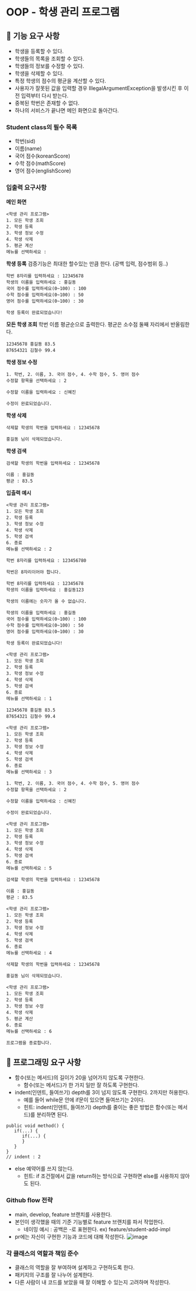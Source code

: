 # OOP - 학생 관리 프로그램
## 🚀 기능 요구 사항
- 학생을 등록할 수 있다.
- 학생들의 목록을 조회할 수 있다.
- 학생들의 정보를 수정할 수 있다.
- 학생을 삭제할 수 있다.
- 특정 학생의 점수의 평균을 계산할 수 있다.
- 사용자가 잘못된 값을 입력할 경우 IllegalArgumentException을 발생시킨 후 이전 입력부터 다시 받는다.
- 중복된 학번은 존재할 수 없다.
- 하나의 서비스가 끝나면 메인 화면으로 돌아간다.
### Student class의 필수 목록
- 학번(sid)
- 이름(name)
- 국어 점수(koreanScore)
- 수학 점수(mathScore)
- 영어 점수(englishScore)

### 입출력 요구사항
**메인 화면**
```
<학생 관리 프로그램>
1. 모든 학생 조회
2. 학생 등록
3. 학생 정보 수정
4. 학생 삭제
5. 평균 계산
메뉴를 선택하세요 : 
```
**학생 등록**
검증기능은 최대한 할수있는 만큼 한다. (공백 입력, 점수범위 등..)
```
학번 8자리를 입력하세요 : 12345678
학생의 이름을 입력하세요 : 홍길동
국어 점수를 입력하세요(0~100) : 100
수학 점수를 입력하세요(0~100) : 50
영어 점수를 입력하세요(0~100) : 30

학생 등록이 완료되었습니다!
```
**모든 학생 조회**
학번 이름 평균순으로 출력한다. 평균은 소수점 둘째 자리에서 반올림한다.
```
12345678 홍길동 83.5
87654321 김철수 99.4   
```
**학생 정보 수정**
```
1. 학번, 2. 이름, 3. 국어 점수, 4. 수학 점수, 5. 영어 점수
수정할 항목을 선택하세요 : 2

수정할 이름을 입력하세요 : 신혜진

수정이 완료되었습니다.
```
**학생 삭제**
```
삭제할 학생의 학번을 입력하세요 : 12345678

홍길동 님이 삭제되었습니다.
```
**학생 검색**
```
검색할 학생의 학번을 입력하세요 : 12345678

이름 : 홍길동
평균 : 83.5
```
**입출력 예시**
```
<학생 관리 프로그램>
1. 모든 학생 조회
2. 학생 등록
3. 학생 정보 수정
4. 학생 삭제
5. 학생 검색
6. 종료
메뉴를 선택하세요 : 2

학번 8자리를 입력하세요 : 123456780

학번은 8자리이어야 합니다.

학번 8자리를 입력하세요 : 12345678
학생의 이름을 입력하세요 : 홍길동123

학생의 이름에는 숫자가 올 수 없습니다.

학생의 이름을 입력하세요 : 홍길동
국어 점수를 입력하세요(0~100) : 100
수학 점수를 입력하세요(0~100) : 50
영어 점수를 입력하세요(0~100) : 30

학생 등록이 완료되었습니다!

<학생 관리 프로그램>
1. 모든 학생 조회
2. 학생 등록
3. 학생 정보 수정
4. 학생 삭제
5. 학생 검색
6. 종료
메뉴를 선택하세요 : 1

12345678 홍길동 83.5
87654321 김철수 99.4

<학생 관리 프로그램>
1. 모든 학생 조회
2. 학생 등록
3. 학생 정보 수정
4. 학생 삭제
5. 학생 검색
6. 종료
메뉴를 선택하세요 : 3

1. 학번, 2. 이름, 3. 국어 점수, 4. 수학 점수, 5. 영어 점수
수정할 항목을 선택하세요 : 2

수정할 이름을 입력하세요 : 신혜진

수정이 완료되었습니다.

<학생 관리 프로그램>
1. 모든 학생 조회
2. 학생 등록
3. 학생 정보 수정
4. 학생 삭제
5. 학생 검색
6. 종료
메뉴를 선택하세요 : 5

검색할 학생의 학번을 입력하세요 : 12345678

이름 : 홍길동
평균 : 83.5

<학생 관리 프로그램>
1. 모든 학생 조회
2. 학생 등록
3. 학생 정보 수정
4. 학생 삭제
5. 학생 검색
6. 종료
메뉴를 선택하세요 : 4

삭제할 학생의 학번을 입력하세요 : 12345678

홍길동 님이 삭제되었습니다.

<학생 관리 프로그램>
1. 모든 학생 조회
2. 학생 등록
3. 학생 정보 수정
4. 학생 삭제
5. 평균 계산
6. 종료
메뉴를 선택하세요 : 6

프로그램을 종료합니다.
```

## 🎯 프로그래밍 요구 사항
- 함수(또는 메서드)의 길이가 20을 넘어가지 않도록 구현한다.
    - 함수(또는 메서드)가 한 가지 일만 잘 하도록 구현한다.
- indent(인덴트, 들여쓰기) depth를 3이 넘지 않도록 구현한다. 2까지만 허용한다.
    - 예를 들어 while문 안에 if문이 있으면 들여쓰기는 2이다.
    - 힌트: indent(인덴트, 들여쓰기) depth를 줄이는 좋은 방법은 함수(또는 메서드)를 분리하면 된다.
```
public void method() {
   if(...) {
      if(...) {
      }
   }
}
// indent : 2
```
- else 예약어를 쓰지 않는다.
    - 힌트: if 조건절에서 값을 return하는 방식으로 구현하면 else를 사용하지 않아도 된다.
 
### Github flow 전략
- main, develop, feature 브랜치를 사용한다.
- 본인이 생각했을 때의 기준 기능별로 feature 브랜치를 파서 작업한다.
  - 네이밍 예시 : 공백은 -로 표현한다. ex) feature/student-add-impl
- pr에는 자신이 구현한 기능과 코드에 대해 작성한다.
  ![image](https://github.com/user-attachments/assets/165e5cc6-f08f-4394-983b-2a9864893b74)

### 각 클래스의 역할과 책임 준수
- 클래스의 역할을 잘 부여하며 설계하고 구현하도록 한다.
- 패키지의 구조를 잘 나누어 설계한다.
- 다른 사람이 내 코드를 보았을 때 잘 이해할 수 있는지 고려하며 작성한다.
